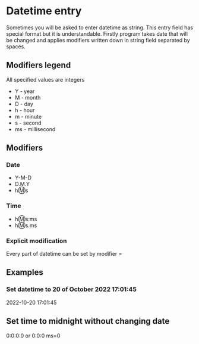 # Datetime entry
Sometimes you will be asked to enter datetime as string. This entry field has special format but it is understandable.
Firstly program takes date that will be changed and applies modifiers written down in string field separated by spaces.
## Modifiers legend
All specified values are integers
* Y - year
* M - month 
* D - day
* h - hour
* m - minute
* s - second
* ms - millisecond
## Modifiers
### Date
* Y-M-D
* D.M.Y
* h:m:s
### Time
* h:m:s:ms
* h:m:s.ms
### Explicit modification
Every part of datetime can be set by modifier <letter from legend>=<value>
## Examples
### Set datetime to 20 of October 2022 17:01:45
2022-10-20 17:01:45
## Set time to midnight without changing date
0:0:0:0
or
0:0:0 ms=0